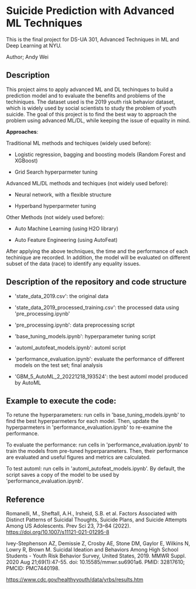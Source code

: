 # Suicide Prediction with Advanced ML Techniques

This is the final project for DS-UA 301, Advanced Techniques in ML and Deep Learning at NYU. 

Author; Andy Wei

## Description

This project aims to apply advanced ML and DL techinques to build a prediction model and to evaluate the benefits and problems of the techiniques. The dataset used is the 2019 youth risk behavior dataset, which is widely used by social scientists to study the problem of youth suicide. The goal of this project is to find the best way to approach the problem using advanced ML/DL, while keeping the issue of equality in mind. 

**Approaches**:

Traditional ML methods and techiques (widely used before):

- Logistic regression, bagging and boosting models (Random Forest and XGBoost)

- Grid Search hyperparmeter tuning

Advanced ML/DL methods and techiques (not widely used before):

- Neural network, with a flexible structure

- Hyperband hyperparmeter tuning

Other Methods (not widely used before):

- Auto Machine Learning (using H2O library)

- Auto Feature Engineering (using AutoFeat)

After applying the above techniques, the time and the performance of each techinique are recorded. In addition, the model will be evaluated on different subset of the data (race) to identify any equality issues.

## Description of the repository and code structure

- 'state_data_2019.csv': the original data

- 'state_data_2019_processed_training.csv': the processed data using 'pre_processing.ipynb'

- 'pre_processing.ipynb': data preprocessing script

- 'base_tuning_models.ipynb': hyperparameter tuning script

- 'automl_autofeat_models.ipynb': automl script

- 'performance_evaluation.ipynb': evaluate the performance of different models on the test set; final analysis

- 'GBM_5_AutoML_2_20221218_193524': the best automl model produced by AutoML

## Example to execute the code:

To retune the hyperparameters: run cells in 'base_tuning_models.ipynb' to find the best hyperparmeters for each model. Then, update the hyperparmeters in 'performance_evaluation.ipynb' to re-examine the performance.

To evaluate the performance: run cells in 'performance_evaluation.ipynb' to train the models from pre-tuned hyperparameters. Then, their performance are evaluated and useful figures and metrics are calculated.

To test automl: run cells in 'automl_autofeat_models.ipynb'. By default, the script saves a copy of the model to be used by 'performance_evaluation.ipynb'. 

## Reference

Romanelli, M., Sheftall, A.H., Irsheid, S.B. et al. Factors Associated with Distinct Patterns of Suicidal Thoughts, Suicide Plans, and Suicide Attempts Among US Adolescents. Prev Sci 23, 73–84 (2022). https://doi.org/10.1007/s11121-021-01295-8

Ivey-Stephenson AZ, Demissie Z, Crosby AE, Stone DM, Gaylor E, Wilkins N, Lowry R, Brown M. Suicidal Ideation and Behaviors Among High School Students - Youth Risk Behavior Survey, United States, 2019. MMWR Suppl. 2020 Aug 21;69(1):47-55. doi: 10.15585/mmwr.su6901a6. PMID: 32817610; PMCID: PMC7440198.

https://www.cdc.gov/healthyyouth/data/yrbs/results.htm
